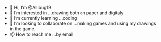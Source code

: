 - 👋 Hi, I’m @Allibug19
- 👀 I’m interested in ...drawing both on paper and digitaly
- 🌱 I’m currently learning ...coding
- 💞️ I’m looking to collaborate on ...making games and using my drawings in the game.
- 📫 How to reach me ...by email 

<!---
Allibug19/Allibug19 is a ✨ special ✨ repository because its `README.md` (this file) appears on your GitHub profile.
You can click the Preview link to take a look at your changes.
--->
